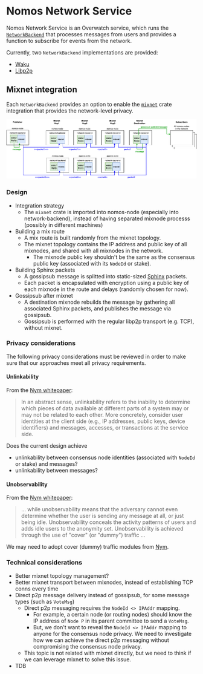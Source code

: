 # Nomos Network Service

Nomos Network Service is an Overwatch service, which runs the [`NetworkBackend`](./src/backends/mod.rs)
that processes messages from users and provides a function to subscribe for events from the network.

Currently, two `NetworkBackend` implementations are provided:
- [Waku](./src/backends/waku.rs)
- [Libp2p](./src/backends/libp2p.rs)


## Mixnet integration

Each `NetworkBackend` provides an option to enable the [`mixnet`](../../mixnet/) crate integration that provides the network-level privacy.

![](./docs/mixnet.drawio.png)


### Design

- Integration strategy
  - The `mixnet` crate is imported into nomos-node (especially into network-backend), instead of having separated mixnode processs (possibly in different machines)
- Building a mix route
  - A mix route is built randomly from the mixnet topology.
  - The mixnet topology contains the IP address and public key of all mixnodes, and shared with all mixnodes in the network.
    - The mixnode public key shouldn't be the same as the consensus public key (associated with its `NodeId` or stake).
- Building Sphinx packets
  - A gossipsub message is splitted into static-sized [Sphinx](https://cypherpunks.ca/~iang/pubs/Sphinx_Oakland09.pdf) packets.
  - Each packet is encapsulated with encryption using a public key of each mixnode in the route and delays (randomly chosen for now).
- Gossipsub after mixnet
  - A destination mixnode rebuilds the message by gathering all associated Sphinx packets, and publishes the message via gossipsub.
  - Gossipsub is performed with the regular libp2p transport (e.g. TCP), without mixnet.


### Privacy considerations

The following privacy considerations must be reviewed in order to make sure that our approaches meet all privacy requirements.

#### Unlinkability

From the [Nym whitepaper](https://nymtech.net/nym-whitepaper.pdf):
> In an abstract sense, unlinkability refers to the inability to determine
> which pieces of data available at different parts of a system may or may not be related to each other.
> More concretely, consider user identities at the client side (e.g., IP addresses, public keys, device identifiers)
> and messages, accesses, or transactions at the service side. 

Does the current design achieve
- unlinkability between consensus node identities (associated with `NodeId` or stake) and messages?
- unlinkability between messages?

#### Unobservability

From the [Nym whitepaper](https://nymtech.net/nym-whitepaper.pdf):
> ... while unobservability means that the adversary cannot even determine whether the user is sending any
> message at all, or just being idle. Unobservability conceals the activity patterns of users and adds idle
> users to the anonymity set. Unobservability is achieved through the use of "cover" (or "dummy") traffic ...

We may need to adopt cover (dummy) traffic modules from [Nym](https://github.com/nymtech/nym).


### Technical considerations

- Better mixnet topology management?
- Better mixnet transport between mixnodes, instead of establishing TCP conns every time
- Direct p2p message delivery instead of gossipsub, for some message types (such as `VoteMsg`)
  - Direct p2p messaging requires the `NodeId <> IPAddr` mapping.
    - For example, a certain node (or routing nodes) should know the IP address of `Node P` in its parent committee to send a `VoteMsg`.
    - But, we don't want to reveal the `NodeId <> IPAddr` mapping to anyone for the consensus node privacy. We need to investigate how we can achieve the direct p2p messaging without compromising the consensus node privacy.
  - This topic is not related with mixnet directly, but we need to think if we can leverage mixnet to solve this issue.
- TDB
